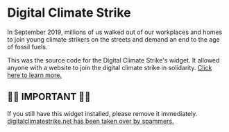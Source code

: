 # Digital Climate Strike

In September 2019, millions of us walked out of our workplaces and homes to join young climate strikers on the streets and demand an end to the age of fossil fuels.

This was the source code for the Digital Climate Strike's widget. It allowed anyone with a website to join the digital climate strike in solidarity. [Click here to learn more.](https://globalclimatestrike.net)

## 🚨🚨 IMPORTANT 🚨🚨

If you still have this widget installed, please remove it immediately. [digitalclimatestrike.net has been taken over by spammers.](https://github.com/fightforthefuture/digital-climate-strike/issues)

